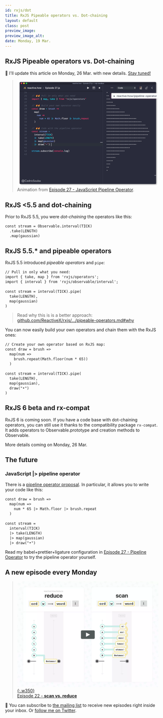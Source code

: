 ```yaml
---
id: rxjs/dot
title: RxJS Pipeable operators vs. Dot-chaining
layout: default
class: post
preview_image: 
preview_image_alt:
date: Monday, 19 Mar.
---
```


## <span class="rxjs">RxJS</span> Pipeable operators vs. Dot-chaining

📣 I'll update this article on Monday, 26 Mar. with new details. [Stay tuned!](/rxjs/pipeable-operators-vs-dot-chaining#subscribe)

> ![](/img/pipeline-operator/code-with-pipeline-operator.gif)
> Animation from [Episode 27 - JavaScript Pipeline Operator](/pipeline-operator).

## RxJS <5.5 and dot-chaining

Prior to RxJS 5.5, you were _dot-chaining_ the operators like this:

```
const stream = Observable.interval(TICK)
  .take(LENGTH)
  .map(gaussian)
```

## RxJS 5.5.\* and pipeable operators

RxJS 5.5 introduced _pipeable operators_ and `pipe`:

```
// Pull in only what you need:
import { take, map } from 'rxjs/operators';
import { interval } from 'rxjs/observable/interval';

const stream = interval(TICK).pipe(
  take(LENGTH),
  map(gaussian)
)
```

> Read why this is is a better approach:
> <br/> [github.com/ReactiveX/rxjs/.../pipeable-operators.md#why](https://github.com/ReactiveX/rxjs/blob/master/doc/pipeable-operators.md#why)

You can now easily build your own operators and chain them with the RxJS ones:

```
// Create your own operator based on RxJS map:
const draw = brush =>
  map(num =>
    brush.repeat(Math.floor(num * 65))
  )

const stream = interval(TICK).pipe(
  take(LENGTH),
  map(gaussian),
  draw("•")
)
```

## RxJS 6 beta and rx-compat

RxJS 6 is coming soon. If you have a code base with dot-chaining operators, you can still use it thanks to the compatibility package `rx-compat`. It adds operators to Observable.prototype and creation methods to Observable.

More details coming on Monday, 26 Mar.


## The future

### JavaScript |> pipeline operator

There is a [pipeline operator proposal](https://github.com/tc39/proposal-pipeline-operator). In particular, it allows you to write your code like this:

```
const draw = brush =>
  map(num =>
    num * 65 |> Math.floor |> brush.repeat
  )

const stream =
  interval(TICK)
  |> take(LENGTH)
  |> map(gaussian)
  |> draw("•")
```

Read my babel+prettier+ligature configuration in [Episode 27 - Pipeline Operator](/pipeline-operator) to try the pipeline operator yourself.

## A new episode every Monday

> [![](/img/reduce/icon.png){:.w350}](/reduce) <br/>[Episode 22 - **scan vs. reduce**](/reduce)

📮 You can subscribe to [the mailing list](#subscribe) to receive new episodes right inside your inbox. Or [follow me on Twitter](https://twitter.com/CedricSoulas).
